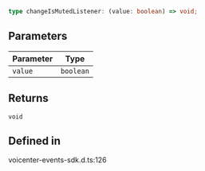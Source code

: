 ```ts
type changeIsMutedListener: (value: boolean) => void;
```

## Parameters

| Parameter | Type |
| ------ | ------ |
| `value` | `boolean` |

## Returns

`void`

## Defined in

voicenter-events-sdk.d.ts:126
